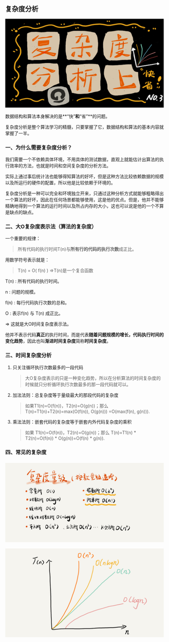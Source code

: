 

## 复杂度分析



![image-20181007103533172](./assets/image-20181007103533172.png)



数据结构和算法本身解决的是**“快”**和**“省”**的问题。

复杂度分析是整个算法学习的精髓，只要掌握了它，数据结构和算法的基本内容就掌握了一半。

### 一、为什么需要复杂度分析？

我们需要一个不依赖具体环境，不用具体的测试数据，直观上就能估计出算法的执行效率的方法，也就是时间和空间复杂度的分析方法。

实际上通过事后统计法也能够得知算法的好坏，但是这种方法比较依赖数据的规模以及所运行的硬件的配置，所以他是比较依赖于环境的。

复杂度分析是一种可以完全和环境独立开来，只通过这种分析方式就能够粗略得出一个算法的好坏，因此在任何场景都能够使用，这是他的优点。但是，他并不能够精确地得到一个算法的运行时间以及所占内存的大小，这也可以说是他的一个不算是缺点的缺点。



### 二、大O复杂度表示法（算法的复杂度）

一个重要的规律：

> 所有代码的执行时间T(n)与**所有行的代码的执行次数**成正比。

用数学符号表示就是：

> T(n) = O( f(n) )  =>T(n)是一个复合函数

T(n) : 所有代码的执行时间。

n : 问题的规模。

f(n) : 每行代码执行次数的总和。

O : 表示f(n) 与 T(n) 成正比。

=> 这就是大O时间复杂度表示法。

他并不表示代码**真正**的执行时间，而是代表**随着问题规模的增长，代码执行时间的变化趋势**，因此也叫**渐进时间复杂度**简称**时间复杂度**。



### 三、时间复杂度分析

1. 只关注循环执行次数最多的一段代码

   >  大O复杂度表示的只是一种变化趋势，所以在分析算法的时间复杂度的时候就只分析循环执行次数最多的那一段代码就可以。

2. 加法法则：总复杂度等于量级最大的那段代码的复杂度

   >  如果T1(n)=O(f(n))，T2(n)=O(g(n))；那么 T(n)=T1(n)+T2(n)=max(O(f(n)), O(g(n))) =O(max(f(n), g(n))).

3. 乘法法则：嵌套代码的复杂度等于嵌套内外代码复杂度的乘积

   > 如果 T1(n)=O(f(n))，T2(n)=O(g(n))；那么 T(n)=T1(n) * T2(n)=O(f(n)) * O(g(n))=O(f(n) * g(n)).



### 四、常见的复杂度

### ![3723793cc5c810e9d5b06bc95325bf0a](./assets/3723793cc5c810e9d5b06bc95325bf0a.jpg)

![497a3f120b7debee07dc0d03984faf04](./assets/497a3f120b7debee07dc0d03984faf04.jpg)


